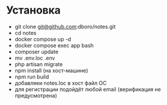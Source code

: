 # Установка

 - git clone git@github.com:dboro/notes.git
 - cd notes
 - docker compose up -d
 - docker compose exec app bash
 - composer update
 - mv .env.loc .env
 - php artisan migrate
 - npm install (на хост-машине)
 - npm run build
 - добавляеи notes.loc в хост файл ОС
 - для регистрации подойдёт любой email (верификация не предусмотрена)

